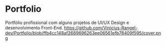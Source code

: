 # Portfolio
 Portfólio profissional com alguns projetos de UI/UX Design e desenvolvimento Front-End.
https://github.com/Vinicius-Rangel-dev/Portfolio/blob/ffb4cc148af2689696263ee06561efb78409f595/cover.png

